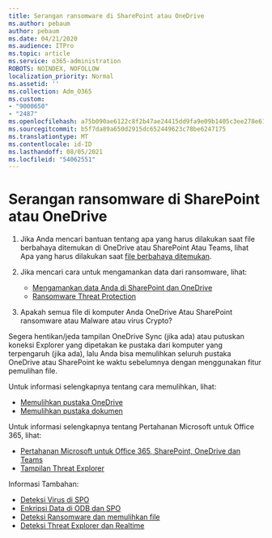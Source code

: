 ```yaml
---
title: Serangan ransomware di SharePoint atau OneDrive
ms.author: pebaum
author: pebaum
ms.date: 04/21/2020
ms.audience: ITPro
ms.topic: article
ms.service: o365-administration
ROBOTS: NOINDEX, NOFOLLOW
localization_priority: Normal
ms.assetid: ''
ms.collection: Adm_O365
ms.custom:
- "9000650"
- "2487"
ms.openlocfilehash: a75b090ae6122c8f2b47ae24415dd9fa9e09b1405c3ee278e619381382a322d2
ms.sourcegitcommit: b5f7da89a650d2915dc652449623c78be6247175
ms.translationtype: MT
ms.contentlocale: id-ID
ms.lasthandoff: 08/05/2021
ms.locfileid: "54062551"
---
```

# <a name="ransomware-attack-in-sharepoint-or-onedrive"></a>Serangan ransomware di SharePoint atau OneDrive

1.  Jika Anda mencari bantuan tentang apa yang harus dilakukan saat file berbahaya ditemukan di OneDrive atau SharePoint Atau Teams, lihat Apa yang harus dilakukan saat [file berbahaya ditemukan](https://support.office.com/en-ie/article/what-to-do-when-a-malicious-file-is-found-in-sharepoint-online-onedrive-or-microsoft-teams-01e902ad-a903-4e0f-b093-1e1ac0c37ad2).
2. Jika mencari cara untuk mengamankan data dari ransomware, lihat:
    - [Mengamankan data Anda di SharePoint dan OneDrive](/sharepoint/safeguarding-your-data) 
    - [Ransomware Threat Protection](/windows/security/threat-protection/intelligence/ransomware-malware)    

3.  Apakah semua file di komputer Anda OneDrive Atau SharePoint ransomware atau Malware atau virus Crypto? 

Segera hentikan/jeda tampilan OneDrive Sync (jika ada) atau putuskan koneksi Explorer yang dipetakan ke pustaka dari komputer yang terpengaruh (jika ada), lalu Anda bisa memulihkan seluruh pustaka OneDrive atau SharePoint ke waktu sebelumnya dengan menggunakan fitur pemulihan file. 

Untuk informasi selengkapnya tentang cara memulihkan, lihat:

- [Memulihkan pustaka OneDrive](https://support.office.com/article/restore-your-onedrive-fa231298-759d-41cf-bcd0-25ac53eb8a150)
- [Memulihkan pustaka dokumen](https://support.office.com/article/restore-a-document-library-317791c3-8bd0-4dfd-8254-3ca90883d39a)

Untuk informasi selengkapnya tentang Pertahanan Microsoft untuk Office 365, lihat:
- [Pertahanan Microsoft untuk Office 365, SharePoint, OneDrive dan Teams](/microsoft-365/security/office-365-security/atp-for-spo-odb-and-teams)
- [Tampilan Threat Explorer](/microsoft-365/security/office-365-security/threat-explorer-views)

Informasi Tambahan:

- [Deteksi Virus di SPO](/microsoft-365/security/office-365-security/virus-detection-in-spo)</br>
- [Enkripsi Data di ODB dan SPO](/microsoft-365/compliance/data-encryption-in-odb-and-spo)</br>
- [Deteksi Ransomware dan memulihkan file](https://support.office.com/article/Ransomware-detection-and-recovering-your-files-0d90ec50-6bfd-40f4-acc7-b8c12c73637f)</br>
- [Deteksi Threat Explorer dan Realtime](/microsoft-365/security/office-365-security/threat-explorer-views)